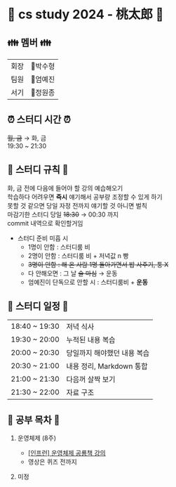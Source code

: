 # 🍻 cs study 2024 - 桃太郎 🍻

## 👪 멤버 👪
|||
|---|---|
|회장|👹박수형|
|팀원|🐶엄예진|
|서기|🙉정원종|

## ⏰ 스터디 시간 ⏰
~~월, 금~~ &rarr; 화, 금<br> 
19:30 ~ 21:30

## 🔨 스터디 규칙 🔨
화, 금 전에 다음에 들어야 할 강의 예습해오기<br>
학습하다 어려우면 **즉시** 얘기해서 공부량 조정할 수 있게 하기<br>
못할 것 같으면 당일 자정 전까지 얘기할 것 아니면 벌칙<br>
마감기한 스터디 당일 ~~18:30~~ &rarr; 00:30 까지<br>
commit 내역으로 확인할거임<br>
- 스터디 준비 미흡 시
    - 1명이 안함 : 스터디룸 비
    - 2명이 안함 : 스터디룸 비 + 저녁값 n 빵
    - ~~3명이 안함 : 해 온 사람 1명 돌아가면서 밥 사주기, 퉁 X~~
    - 다 안해오면 : 그 날 ~~술 마심~~ &rarr; 운동
    - 엄예진이 단독으로 안할 시 : 스터디룸비 + **운동**

## 📆 스터디 일정 📆
|||
|:---|:---|
|18:40 ~ 19:30|저녁 식사|
|19:30 ~ 20:00|누적된 내용 복습|
|20:00 ~ 20:30|당일까지 해야했던 내용 복습|
|20:30 ~ 21:00|내용 정리, Markdown 통합|
|21:00 ~ 21:30|다음꺼 살짝 보기|
|21:30 ~ 22:00|자료 구조|

## 💯 공부 목차 💯
1. 운영체제 (8주)
    -  [\[인프런\] 운영체제 공룡책 강의](https://www.inflearn.com/course/%EC%9A%B4%EC%98%81%EC%B2%B4%EC%A0%9C-%EA%B3%B5%EB%A3%A1%EC%B1%85-%EC%A0%84%EA%B3%B5%EA%B0%95%EC%9D%98/dashboard)
    - 영상은 퀴즈 전까지 

2. 미정
